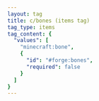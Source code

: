 ```yaml
---
layout: tag
title: c/bones (items tag)
tag_type: items
tag_content: {
  "values": [
    "minecraft:bone",
    {
      "id": "#forge:bones",
      "required": false
    }
  ]
}
---
```

